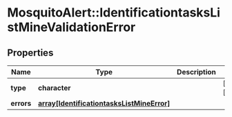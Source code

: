 # MosquitoAlert::IdentificationtasksListMineValidationError


## Properties
Name | Type | Description | Notes
------------ | ------------- | ------------- | -------------
**type** | **character** |  | [Enum: [validation_error]] 
**errors** | [**array[IdentificationtasksListMineError]**](IdentificationtasksListMineError.md) |  | 


